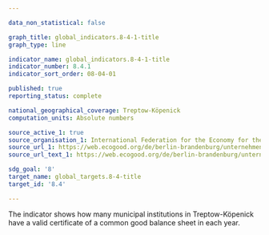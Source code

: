 ```yaml
---

data_non_statistical: false

graph_title: global_indicators.8-4-1-title
graph_type: line

indicator_name: global_indicators.8-4-1-title
indicator_number: 8.4.1
indicator_sort_order: 08-04-01

published: true
reporting_status: complete

national_geographical_coverage: Treptow-Köpenick
computation_units: Absolute numbers

source_active_1: true
source_organisation_1: International Federation for the Economy for the Common Good e.V.
source_url_1: https://web.ecogood.org/de/berlin-brandenburg/unternehmen-und-organisationen/
source_url_text_1: https://web.ecogood.org/de/berlin-brandenburg/unternehmen-und-organisationen/

sdg_goal: '8'
target_name: global_targets.8-4-title
target_id: '8.4'

---
```


The indicator shows how many municipal institutions in Treptow-Köpenick have a valid certificate of a common good balance sheet in each year.
